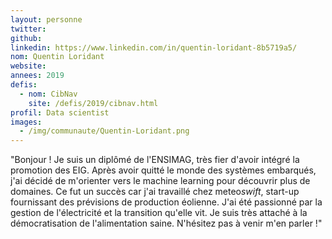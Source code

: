 ```yaml
---
layout: personne
twitter:
github:
linkedin: https://www.linkedin.com/in/quentin-loridant-8b5719a5/
nom: Quentin Loridant
website:
annees: 2019
defis:
  - nom: CibNav
    site: /defis/2019/cibnav.html
profil: Data scientist
images:
  - /img/communaute/Quentin-Loridant.png
---
```


"Bonjour ! Je suis un diplômé de l'ENSIMAG, très fier d'avoir intégré la promotion des EIG. Après avoir quitté le monde des systèmes embarqués, j'ai décidé de m'orienter vers le machine learning pour découvrir plus de domaines. Ce fut un succès car j'ai travaillé chez meteo*swift*, start-up fournissant des prévisions de production éolienne. J'ai été passionné par la gestion de l'électricité et la transition qu'elle vit. Je suis très attaché à la démocratisation de l'alimentation saine. N'hésitez pas à venir m'en parler !"
